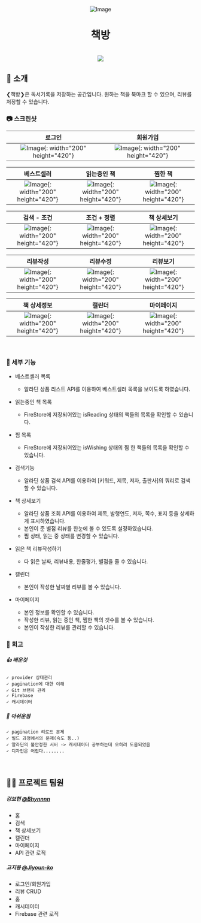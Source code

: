 <div align="center">

![Image](https://github.com/user-attachments/assets/37b3a5a6-9626-4399-93af-901cb56ce0ed)

# 책방
<br/> [<img src="https://img.shields.io/badge/프로젝트 기간-2025.03.06~2025.03.10-fab2ac?style=flat&logo=&logoColor=white" />]()

</div> 

## 📝 소개

❮책방❯은 독서기록을 저장하는 공간입니다.
원하는 책을 북마크 할 수 있으며, 리뷰를 저장할 수 있습니다.
<br />

### 📷 스크린샷
| 로그인 | 회원가입 |
|:---:|:---:|
| ![Image](https://github.com/user-attachments/assets/b158e2d8-aec1-4794-942f-ffdeca2ab505){: width="200" height="420"} | ![Image](https://github.com/user-attachments/assets/5e4cde38-06ee-4760-abe1-a3d5e90f9a44){: width="200" height="420"} |

| 베스트셀러 | 읽는중인 책 | 찜한 책 |
|:---:|:---:|:---:|
| ![Image](https://github.com/user-attachments/assets/249505ac-9b11-454a-96bb-5b8a34d681e9){: width="200" height="420"} | ![Image](https://github.com/user-attachments/assets/89170078-c9b9-4091-b88d-f57022302faf){: width="200" height="420"} | ![Image](https://github.com/user-attachments/assets/bc37d9f1-339e-42ff-830f-c09476540cef){: width="200" height="420"} |

| 검색 - 조건 | 조건 + 정렬 | 책 상세보기 |
|:---:|:---:|:---:|
| ![Image](https://github.com/user-attachments/assets/21f46fc3-f1f1-4966-9fa4-8462980e2c73){: width="200" height="420"} | ![Image](https://github.com/user-attachments/assets/d2f168c4-e8c0-417d-ba18-65f77252b605){: width="200" height="420"} | ![Image](https://github.com/user-attachments/assets/a9cc15c5-5145-451d-977c-864c3203458f){: width="200" height="420"} |

| 리뷰작성 | 리뷰수정 | 리뷰보기 |
|:---:|:---:|:---:|
| ![Image](https://github.com/user-attachments/assets/61a889ce-5a25-4fea-befc-526c2a690f33){: width="200" height="420"} | ![Image](https://github.com/user-attachments/assets/68f9a4fc-7d48-4ded-a498-2d104877bc95){: width="200" height="420"} | ![Image](https://github.com/user-attachments/assets/dcd89986-9027-4f3f-a116-cc13c31c91a7){: width="200" height="420"} |

| 책 상세정보 | 캘린더 | 마이페이지 |
|:---:|:---:|:---:|
| ![Image](https://github.com/user-attachments/assets/99ed95cc-4bd7-46bc-985a-51d2d9969069){: width="200" height="420"} | ![Image](https://github.com/user-attachments/assets/d62c11ab-1356-4935-90cf-7748c2413974){: width="200" height="420"} | ![Image](https://github.com/user-attachments/assets/3fe04a8f-6b44-48ad-9b20-ad2e37148575){: width="200" height="420"} |


<br />



### 🔧 세부 기능
- 베스트셀러 목록
  -  알라딘 상품 리스트 API를 이용하여 베스트셀러 목록을 보이도록 하였습니다.
- 읽는중인 책 목록
  - FireStore에 저장되어있는 isReading 상태의 책들의 목록을 확인할 수 있습니다.
- 찜 목록
  - FireStore에 저장되어있는 isWishing 상태의 찜 한 책들의 목록을 확인할 수 있습니다.
- 검색기능
  - 알라딘 상품 검색 API를 이용하여 [키워드, 제목, 저자, 출판사]의 쿼리로 검색할 수 있습니다.
- 책 상세보기
  - 알라딘 상품 조회 API를 이용하여 제목, 발행연도, 저자, 쪽수, 표지 등을 상세하게 표시하였습니다.
  - 본인이 준 별점 리뷰를 한눈에 볼 수 있도록 설정하였습니다.
  - 찜 상태, 읽는 중 상태를 변경할 수 있습니다.
  
- 읽은 책 리뷰작성하기
  - 다 읽은 날짜, 리뷰내용, 한줄평가, 별점을 줄 수 있습니다.
- 캘린더
  - 본인이 작성한 날짜별 리뷰를 볼 수 있습니다.
- 마이페이지
  - 본인 정보를 확인할 수 있습니다.
  - 작성한 리뷰, 읽는 중인 책, 찜한 책의 갯수를 볼 수 있습니다.
  - 본인이 작성한 리뷰를 관리할 수 있습니다.



### 👀 회고
  
##### 👍 배운것
    ✓ provider 상태관리
    ✓ pagination에 대한 이해
    ✓ Git 브랜치 관리
    ✓ Firebase
    ✓ 캐시데이터

##### 🥲 아쉬운점
    ✓ pagination 리로드 문제
    ✓ 빌드 과정에서의 문제(속도 등..)
    ✓ 알라딘의 불안정한 서버 -> 캐시데이터 공부하는데 오히려 도움되었음
    ✓ 디자인은 어렵다........

<br />

## 💁‍♂️ 프로젝트 팀원
##### 강보현 [@Bhynnnn](https://github.com/Bhynnnn)
- 홈
- 검색
- 책 상세보기
- 캘린더
- 마이페이지
- API 관련 로직
  
##### 고지용 [@Jiyoun-ko](https://github.com/Jiyong-ko)
- 로그인/회원가입
- 리뷰 CRUD
- 홈
- 캐시데이터
- Firebase 관련 로직
